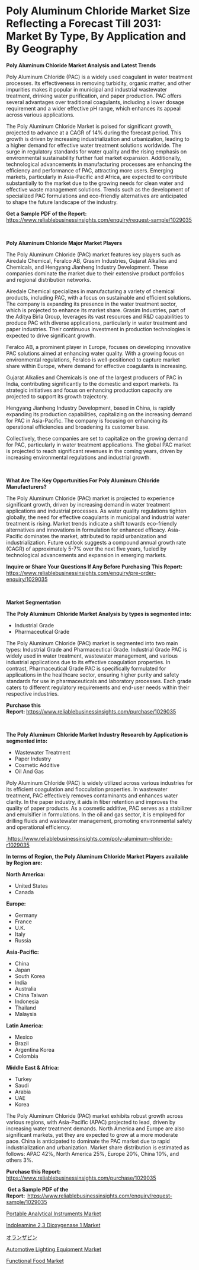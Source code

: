 <p><h1>Poly Aluminum Chloride Market Size Reflecting a Forecast Till 2031: Market By Type, By Application and By Geography</h1></p><p><strong>Poly Aluminum Chloride Market Analysis and Latest Trends</strong></p>
<p><p>Poly Aluminum Chloride (PAC) is a widely used coagulant in water treatment processes. Its effectiveness in removing turbidity, organic matter, and other impurities makes it popular in municipal and industrial wastewater treatment, drinking water purification, and paper production. PAC offers several advantages over traditional coagulants, including a lower dosage requirement and a wider effective pH range, which enhances its appeal across various applications.</p><p>The Poly Aluminum Chloride Market is poised for significant growth, projected to advance at a CAGR of 14% during the forecast period. This growth is driven by increasing industrialization and urbanization, leading to a higher demand for effective water treatment solutions worldwide. The surge in regulatory standards for water quality and the rising emphasis on environmental sustainability further fuel market expansion. Additionally, technological advancements in manufacturing processes are enhancing the efficiency and performance of PAC, attracting more users. Emerging markets, particularly in Asia-Pacific and Africa, are expected to contribute substantially to the market due to the growing needs for clean water and effective waste management solutions. Trends such as the development of specialized PAC formulations and eco-friendly alternatives are anticipated to shape the future landscape of the industry.</p></p>
<p><strong>Get a Sample PDF of the Report:&nbsp;</strong> <a href="https://www.reliablebusinessinsights.com/enquiry/request-sample/1029035">https://www.reliablebusinessinsights.com/enquiry/request-sample/1029035</a></p>
<p>&nbsp;</p>
<p><strong>Poly Aluminum Chloride Major Market Players</strong></p>
<p><p>The Poly Aluminum Chloride (PAC) market features key players such as Airedale Chemical, Feralco AB, Grasim Industries, Gujarat Alkalies and Chemicals, and Hengyang Jianheng Industry Development. These companies dominate the market due to their extensive product portfolios and regional distribution networks.</p><p>Airedale Chemical specializes in manufacturing a variety of chemical products, including PAC, with a focus on sustainable and efficient solutions. The company is expanding its presence in the water treatment sector, which is projected to enhance its market share. Grasim Industries, part of the Aditya Birla Group, leverages its vast resources and R&D capabilities to produce PAC with diverse applications, particularly in water treatment and paper industries. Their continuous investment in production technologies is expected to drive significant growth.</p><p>Feralco AB, a prominent player in Europe, focuses on developing innovative PAC solutions aimed at enhancing water quality. With a growing focus on environmental regulations, Feralco is well-positioned to capture market share within Europe, where demand for effective coagulants is increasing.</p><p>Gujarat Alkalies and Chemicals is one of the largest producers of PAC in India, contributing significantly to the domestic and export markets. Its strategic initiatives and focus on enhancing production capacity are projected to support its growth trajectory. </p><p>Hengyang Jianheng Industry Development, based in China, is rapidly expanding its production capabilities, capitalizing on the increasing demand for PAC in Asia-Pacific. The company is focusing on enhancing its operational efficiencies and broadening its customer base.</p><p>Collectively, these companies are set to capitalize on the growing demand for PAC, particularly in water treatment applications. The global PAC market is projected to reach significant revenues in the coming years, driven by increasing environmental regulations and industrial growth.</p></p>
<p>&nbsp;</p>
<p><strong>What Are The Key Opportunities For Poly Aluminum Chloride Manufacturers?</strong></p>
<p><p>The Poly Aluminum Chloride (PAC) market is projected to experience significant growth, driven by increasing demand in water treatment applications and industrial processes. As water quality regulations tighten globally, the need for effective coagulants in municipal and industrial water treatment is rising. Market trends indicate a shift towards eco-friendly alternatives and innovations in formulation for enhanced efficacy. Asia-Pacific dominates the market, attributed to rapid urbanization and industrialization. Future outlook suggests a compound annual growth rate (CAGR) of approximately 5-7% over the next five years, fueled by technological advancements and expansion in emerging markets.</p></p>
<p><strong>Inquire or Share Your Questions If Any Before Purchasing This Report:</strong> <a href="https://www.reliablebusinessinsights.com/enquiry/pre-order-enquiry/1029035">https://www.reliablebusinessinsights.com/enquiry/pre-order-enquiry/1029035</a></p>
<p>&nbsp;</p>
<p><strong>Market Segmentation</strong></p>
<p><strong>The Poly Aluminum Chloride Market Analysis by types is segmented into:</strong></p>
<p><ul><li>Industrial Grade</li><li>Pharmaceutical Grade</li></ul></p>
<p><p>The Poly Aluminum Chloride (PAC) market is segmented into two main types: Industrial Grade and Pharmaceutical Grade. Industrial Grade PAC is widely used in water treatment, wastewater management, and various industrial applications due to its effective coagulation properties. In contrast, Pharmaceutical Grade PAC is specifically formulated for applications in the healthcare sector, ensuring higher purity and safety standards for use in pharmaceuticals and laboratory processes. Each grade caters to different regulatory requirements and end-user needs within their respective industries.</p></p>
<p><strong>Purchase this Report:&nbsp;</strong><a href="https://www.reliablebusinessinsights.com/purchase/1029035">https://www.reliablebusinessinsights.com/purchase/1029035</a></p>
<p>&nbsp;</p>
<p><strong>The Poly Aluminum Chloride Market Industry Research by Application is segmented into:</strong></p>
<p><ul><li>Wastewater Treatment</li><li>Paper Industry</li><li>Cosmetic Additive</li><li>Oil And Gas</li></ul></p>
<p><p>Poly Aluminum Chloride (PAC) is widely utilized across various industries for its efficient coagulation and flocculation properties. In wastewater treatment, PAC effectively removes contaminants and enhances water clarity. In the paper industry, it aids in fiber retention and improves the quality of paper products. As a cosmetic additive, PAC serves as a stabilizer and emulsifier in formulations. In the oil and gas sector, it is employed for drilling fluids and wastewater management, promoting environmental safety and operational efficiency.</p></p>
<p><a href="https://www.reliablebusinessinsights.com/poly-aluminum-chloride-r1029035">&nbsp;https://www.reliablebusinessinsights.com/poly-aluminum-chloride-r1029035</a></p>
<p><strong>In terms of Region, the Poly Aluminum Chloride Market Players available by Region are:</strong></p>
<p>
    <p> <strong> North America: </strong>
        <ul>
            <li>United States</li>
            <li>Canada</li>
        </ul>
        </p> 
    <p> <strong> Europe: </strong>
        <ul>
            <li>Germany</li>
            <li>France</li>
            <li>U.K.</li>
            <li>Italy</li>
            <li>Russia</li>
        </ul>
        </p> 
    <p> <strong> Asia-Pacific: </strong>
        <ul>
            <li>China</li>
            <li>Japan</li>
            <li>South Korea</li>
            <li>India</li>
            <li>Australia</li>
            <li>China Taiwan</li>
            <li>Indonesia</li>
            <li>Thailand</li>
            <li>Malaysia</li>
        </ul>
        </p> 
    <p> <strong> Latin America: </strong>
        <ul>
            <li>Mexico</li>
            <li>Brazil</li>
            <li>Argentina Korea</li>
            <li>Colombia</li>
        </ul>
        </p> 
    <p> <strong> Middle East & Africa: </strong>
        <ul>
            <li>Turkey</li>
            <li>Saudi</li>
            <li>Arabia</li>
            <li>UAE</li>
            <li>Korea</li>
        </ul>
    </p>
    </p>
<p><p>The Poly Aluminum Chloride (PAC) market exhibits robust growth across various regions, with Asia-Pacific (APAC) projected to lead, driven by increasing water treatment demands. North America and Europe are also significant markets, yet they are expected to grow at a more moderate pace. China is anticipated to dominate the PAC market due to rapid industrialization and urbanization. Market share distribution is estimated as follows: APAC 42%, North America 25%, Europe 20%, China 10%, and others 3%.</p></p>
<p><strong>Purchase this Report: </strong><a href="https://www.reliablebusinessinsights.com/purchase/1029035">https://www.reliablebusinessinsights.com/purchase/1029035</a></p>
<p>&nbsp;<strong>Get a Sample PDF of the Report:&nbsp;&nbsp;</strong><a href="https://www.reliablebusinessinsights.com/enquiry/request-sample/1029035">https://www.reliablebusinessinsights.com/enquiry/request-sample/1029035</a></p>
<p><strong></strong></p>
<p><p><a href="https://github.com/angelajermaine/Market-Research-Report-List-5/blob/main/portable-analytical-instruments-market.md">Portable Analytical Instruments Market</a></p><p><a href="https://medium.com/@boboko938_76821/indoleamine-2-3-dioxygenase-1-market-industry-trends-and-forecast-for-period-from-2024-to-2031-47defc364ca2">Indoleamine 2,3 Dioxygenase 1 Market</a></p><p><a href="https://medium.com/@skylarreilly36/%E6%88%A6%E7%95%A5%E7%9A%84%E5%B8%82%E5%A0%B4%E3%82%A4%E3%83%B3%E3%82%B5%E3%82%A4%E3%83%88-%E3%82%B0%E3%83%AD%E3%83%BC%E3%83%90%E3%83%AB%E3%82%AA%E3%83%A9%E3%83%B3%E3%82%B6%E3%83%94%E3%83%B3%E5%B8%82%E5%A0%B4%E3%81%AE%E7%8A%B6%E6%B3%81%E3%82%92%E3%83%8A%E3%83%93%E3%82%B2%E3%83%BC%E3%83%88%E3%81%99%E3%82%8B-2024%E5%B9%B4-2031%E5%B9%B4-d64e55a59a3e">オランザピン</a></p><p><a href="https://issuu.com/reportprime-2/docs/automotive-lighting-equipment-marke_4b39cb758576bb">Automotive Lighting Equipment Market</a></p><p><a href="https://github.com/hrhzhypq19/Market-Research-Report-List-1/blob/main/functional-food-market.md">Functional Food Market</a></p></p>